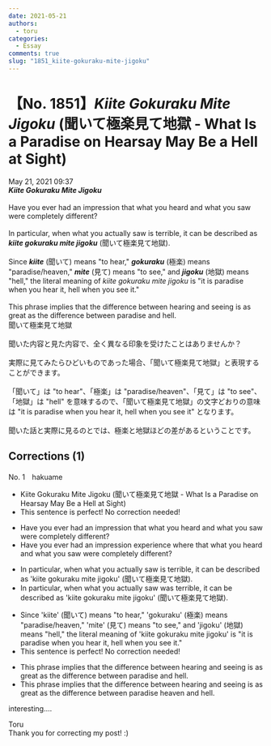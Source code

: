 ```yaml
---
date: 2021-05-21
authors:
  - toru
categories:
  - Essay
comments: true
slug: "1851_kiite-gokuraku-mite-jigoku"
---
```


# 【No. 1851】<strong><em>Kiite Gokuraku Mite Jigoku</strong></em> (聞いて極楽見て地獄 - What Is a Paradise on Hearsay May Be a Hell at Sight)
<div class="date">May 21, 2021 09:37</div>
<div id="post"><div id="body_show_ori">
<strong><em>Kiite Gokuraku Mite Jigoku</strong></em><br/><br/>Have you ever had an impression that what you heard and what you saw were completely different?<br/><br/>In particular, when what you actually saw is terrible, it can be described as <strong><em>kiite gokuraku mite jigoku</em></strong> (聞いて極楽見て地獄).<br/><br/>Since <strong><em>kiite</em></strong> (聞いて) means "to hear," <strong><em>gokuraku</em></strong> (極楽) means "paradise/heaven," <strong><em>mite</em></strong> (見て) means "to see," and <strong><em>jigoku</em></strong> (地獄) means "hell," the literal meaning of <em>kiite gokuraku mite jigoku</em> is "it is paradise when you hear it, hell when you see it."<br/><br/>This phrase implies that the difference between hearing and seeing is as great as the difference between paradise and hell.
</div></div>

<!-- more -->

<div id="post_ja"><div id="body_show_mo">
聞いて極楽見て地獄<br/><br/>聞いた内容と見た内容で、全く異なる印象を受けたことはありませんか？<br/><br/>実際に見てみたらひどいものであった場合、「聞いて極楽見て地獄」と表現することができます。<br/><br/>「聞いて」は "to hear"、「極楽」は "paradise/heaven"、「見て」は "to see"、「地獄」は "hell" を意味するので、「聞いて極楽見て地獄」の文字どおりの意味は "it is paradise when you hear it, hell when you see it" となります。<br/><br/>聞いた話と実際に見るのとでは、極楽と地獄ほどの差があるということです。
</div></div>

## Corrections (1)
<div id="block"><div class="first_name"> No. 1　<span class="just_name">hakuame</span></div><div id="block2">
<ul class="correction_field">
<li class="incorrect">Kiite Gokuraku Mite Jigoku (聞いて極楽見て地獄 - What Is a Paradise on Hearsay May Be a Hell at Sight)</li>
<li class="corrected perfect">This sentence is perfect! No correction needed!</li>
</ul>
<ul class="correction_field">
<li class="incorrect">Have you ever had an impression that what you heard and what you saw were completely different?</li>
<li class="corrected correct">
Have you ever had an <span class="sline">impression</span> <span class="f_blue">experience where </span><span class="sline">that</span> what you heard and what you saw were completely different?
</li>
</ul>
<ul class="correction_field">
<li class="incorrect">In particular, when what you actually saw is terrible, it can be described as 'kiite gokuraku mite jigoku' (聞いて極楽見て地獄).</li>
<li class="corrected correct">
<span class="sline">In particular, </span>when what you actually saw <span class="f_blue">was</span> terrible, it can be described as 'kiite gokuraku mite jigoku' (聞いて極楽見て地獄).
</li>
</ul>
<ul class="correction_field">
<li class="incorrect">Since 'kiite' (聞いて) means "to hear," 'gokuraku' (極楽) means "paradise/heaven," 'mite' (見て) means "to see," and 'jigoku' (地獄) means "hell," the literal meaning of 'kiite gokuraku mite jigoku' is "it is paradise when you hear it, hell when you see it."</li>
<li class="corrected perfect">This sentence is perfect! No correction needed!</li>
</ul>
<ul class="correction_field">
<li class="incorrect">This phrase implies that the difference between hearing and seeing is as great as the difference between paradise and hell.</li>
<li class="corrected correct">
This phrase implies that the difference between hearing and seeing is as great as the difference between <span class="sline">paradise</span> <span class="f_blue">heaven </span>and hell.
</li>
</ul>
<p class="comment_small">
 interesting....
</p>

</div><div class="name"><span class="just_name">Toru</span><br>
Thank you for correcting my post! :)
</div>
</div>
